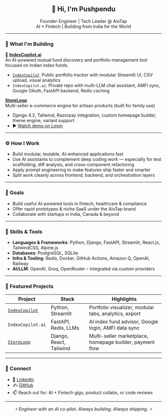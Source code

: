 <h2 align="center">👋 Hi, I'm Pushpendu</h2>
<p align="center">
  Founder-Engineer | Tech Leader @ AioTap<br>
  AI × Fintech | Building from India for the World
</p>

---

### 🔧 What I'm Building

🚀 <strong><a href="https://github.com/ps-aiotap/IndexCopilot">IndexCopilot.ai</a></strong>  
An AI-powered mutual fund discovery and portfolio management tool focused on Indian index funds.

- [`IndexCopilot`](https://github.com/ps-aiotap/IndexCopilot): Public portfolio tracker with modular Streamlit UI, CSV upload, visual analytics
- `IndexCopilot.ai`: Private repo with multi-LLM chat assistant, AMFI sync, Google OAuth, FastAPI backend, Redis caching

<strong><a href="https://github.com/ps-aiotap/storeloop">StoreLoop</a></strong>  
Multi-seller e-commerce engine for artisan products (built for family use)  
- Django 4.2, Tailwind, Razorpay integration, custom homepage builder, theme engine, variant support  
- ▶️ [Watch demo on Loom](https://www.loom.com/share/795ebe98fa57463880091cb22868f6e7)
---

### ⚙️ How I Work

- Build modular, testable, AI-enhanced applications fast
- Use AI assistants to complement deep coding work — especially for test scaffolding, diff analysis, and cross-component refactoring
- Apply prompt engineering to make features ship faster and smarter
- Split work cleanly across frontend, backend, and orchestration layers

---

### 🎯 Goals

- Build useful AI-powered tools in fintech, healthcare & compliance
- Offer rapid prototypes & niche SaaS under the AioTap brand
- Collaborate with startups in India, Canada & beyond

---

### 🧠 Skills & Tools

- **Languages & Frameworks**: Python, Django, FastAPI, Streamlit, React.js, TailwindCSS, Alpine.js
- **Databases**: PostgreSQL, SQLite
- **Infra & Tooling**: Redis, Docker, GitHub Actions, Amazon Q, OpenAI, Railway
- **AI/LLM**: OpenAI, Groq, OpenRouter – integrated via custom providers

---

### 📌 Featured Projects

| Project | Stack | Highlights |
|--------|-------|------------|
| [`IndexCopilot`](https://github.com/ps-aiotap/IndexCopilot) | Python, Streamlit | Portfolio visualizer, modular tabs, analytics, export |
| `IndexCopilot.ai` | FastAPI, Redis, LLMs | AI index fund advisor, Google login, AMFI data sync |
| [`StoreLoop`](https://github.com/ps-aiotap/storeloop) | Django, React, Tailwind | Multi-seller marketplace, homepage builder, payment flow |

---

### 🤝 Connect

- 💼 [LinkedIn](https://www.linkedin.com/in/ps-aiotap/)
- ✍️ [GitHub](https://github.com/ps-aiotap)
- 📫 Reach out for: AI + Fintech gigs, product collabs, or code reviews

---

<p align="center"><i>⚡ Engineer with an AI co-pilot. Always building. Always shipping. ⚡</i></p>
